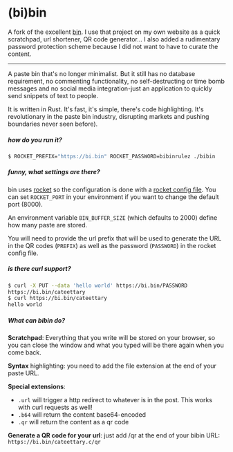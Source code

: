# (bi)bin

A fork of the excellent [bin](https://github.com/w4/bin). I use that project on my own website as a quick scratchpad, url shortener, QR code generator... I also added a rudimentary password protection scheme because I did not want to have to curate the content.

---

A paste bin that's no longer minimalist. But it still has no database requirement, no commenting functionality, no self-destructing or time bomb messages and no social media integration-just an application to quickly send snippets of text to people.

It is written in Rust. It's fast, it's simple, there's code highlighting. It's revolutionary in the paste bin industry, disrupting markets and pushing boundaries never seen before).

##### how do you run it?

```bash
$ ROCKET_PREFIX="https://bi.bin" ROCKET_PASSWORD=bibinrulez ./bibin
```

##### funny, what settings are there?

bin uses [rocket](https://rocket.rs) so the configuration is done with a [rocket config file](https://api.rocket.rs/v0.3/rocket/config/). You can set `ROCKET_PORT` in your environment if you want to change the default port (8000).

An environment variable `BIN_BUFFER_SIZE` (which defaults to 2000) define how many paste are stored.

You will need to provide the url prefix that will be used to generate the URL in the QR codes (`PREFIX`) as well as the password (`PASSWORD`) in the rocket config file.

##### is there curl support?

```bash
$ curl -X PUT --data 'hello world' https://bi.bin/PASSWORD
https://bi.bin/cateettary
$ curl https://bi.bin/cateettary
hello world
```

##### What can bibin do?

**Scratchpad**: Everything that you write will be stored on your browser, so you can close the window and what you typed will be there again when you come back.

**Syntax** highlighting: you need to add the file extension at the end of your paste URL.

**Special extensions**:
- `.url` will trigger a http redirect to whatever is in the post. This works with curl requests as well!
- `.b64` will return the content base64-encoded
- `.qr` will return the content as a qr code

**Generate a QR code for your url**: just add /qr at the end of your bibin URL: `https://bi.bin/cateettary.c/qr`
